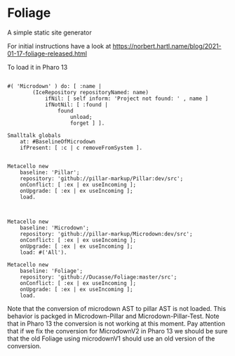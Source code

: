 # Foliage

A simple static site generator

For initial instructions have a look at https://norbert.hartl.name/blog/2021-01-17-foliage-released.html


To load it in Pharo 13

```

#( 'Microdown' ) do: [ :name |
        (IceRepository repositoryNamed: name)
            ifNil: [ self inform: 'Project not found: ' , name ]
            ifNotNil: [ :found |
                found
                    unload;
                    forget ] ].

Smalltalk globals
	at: #BaselineOfMicrodown 
	ifPresent: [ :c | c removeFromSystem ].


Metacello new
	baseline: 'Pillar';
	repository: 'github://pillar-markup/Pillar:dev/src';
	onConflict: [ :ex | ex useIncoming ];
	onUpgrade: [ :ex | ex useIncoming ];
	load.



Metacello new
	baseline: 'Microdown';
	repository: 'github://pillar-markup/Microdown:dev/src';
	onConflict: [ :ex | ex useIncoming ];
	onUpgrade: [ :ex | ex useIncoming ];
	load: #('All').

Metacello new
	baseline: 'Foliage';
	repository: 'github://Ducasse/Foliage:master/src';
	onConflict: [ :ex | ex useIncoming ];
	onUpgrade: [ :ex | ex useIncoming ];
	load.
```

Note that the conversion of microdown AST to pillar AST is not loaded. 
This behavior is packged in Microdown-Pillar and Microdown-Pillar-Test.
Note that in Pharo 13 the conversion is not working at this moment. 
Pay attention that if we fix the conversion for MicrodownV2 in Pharo 13 we should be sure that 
the old Foliage using microdownV1 should use an old version of the conversion. 


